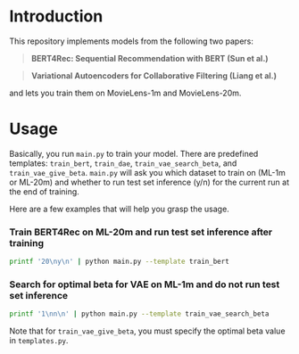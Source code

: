 # Introduction

This repository implements models from the following two papers:

> **BERT4Rec: Sequential Recommendation with BERT (Sun et al.)**  

> **Variational Autoencoders for Collaborative Filtering (Liang et al.)**  

and lets you train them on MovieLens-1m and MovieLens-20m.

# Usage

Basically, you run `main.py` to train your model. There are predefined templates: `train_bert`, `train_dae`, `train_vae_search_beta`, and `train_vae_give_beta`. `main.py` will ask you which dataset to train on (ML-1m or ML-20m) and whether to run test set inference (y/n) for the current run at the end of training.

Here are a few examples that will help you grasp the usage.

### Train BERT4Rec on ML-20m and run test set inference after training

```bash
printf '20\ny\n' | python main.py --template train_bert
```

### Search for optimal beta for VAE on ML-1m and do not run test set inference

```bash
printf '1\nn\n' | python main.py --template train_vae_search_beta
```

Note that for `train_vae_give_beta`, you must specify the optimal beta value in `templates.py`.

